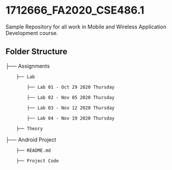 # 1712666_FA2020_CSE486.1

Sample Repository for all work in Mobile and Wireless Application Development course.

## Folder Structure

├── Assignments

        ├── Lab

            ├── Lab 01 - Oct 29 2020 Thursday

            ├── Lab 02 - Nov 05 2020 Thursday

            ├── Lab 03 - Nov 12 2020 Thursday

            ├── Lab 04 - Nov 19 2020 Thursday

        ├── Theory

├── Android Project

        ├── README.md

        ├── Project Code
